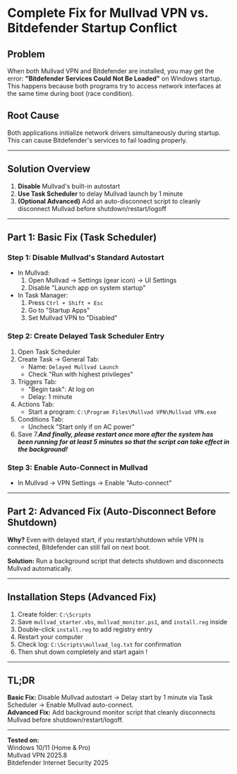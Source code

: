 # Complete Fix for Mullvad VPN vs. Bitdefender Startup Conflict

## Problem
When both Mullvad VPN and Bitdefender are installed, you may get the error:
**"Bitdefender Services Could Not Be Loaded"** on Windows startup.  
This happens because both programs try to access network interfaces at the same time during boot (race condition).

## Root Cause
Both applications initialize network drivers simultaneously during startup. This can cause Bitdefender's services to fail loading properly.

---

## Solution Overview
1. **Disable** Mullvad's built-in autostart
2. **Use Task Scheduler** to delay Mullvad launch by 1 minute
3. **(Optional Advanced)** Add an auto-disconnect script to cleanly disconnect Mullvad before shutdown/restart/logoff

---

## Part 1: Basic Fix (Task Scheduler)

### Step 1: Disable Mullvad's Standard Autostart
- In Mullvad:
  1. Open Mullvad → Settings (gear icon) → UI Settings
  2. Disable "Launch app on system startup"
- In Task Manager:
  1. Press `Ctrl + Shift + Esc`
  2. Go to "Startup Apps"
  3. Set Mullvad VPN to "Disabled"

### Step 2: Create Delayed Task Scheduler Entry
1. Open Task Scheduler
2. Create Task → General Tab:
   - Name: `Delayed Mullvad Launch`
   - Check "Run with highest privileges"
3. Triggers Tab:
   - "Begin task": At log on
   - Delay: 1 minute
4. Actions Tab:
   - Start a program: `C:\Program Files\Mullvad VPN\Mullvad VPN.exe`
5. Conditions Tab:
   - Uncheck "Start only if on AC power"
6. Save
7.***And finally, please restart once more after the system has been running for at least 5 minutes so that the script can take effect in the background!***
  
### Step 3: Enable Auto-Connect in Mullvad
- In Mullvad → VPN Settings → Enable "Auto-connect"

---

## Part 2: Advanced Fix (Auto-Disconnect Before Shutdown)

**Why?** Even with delayed start, if you restart/shutdown while VPN is connected, Bitdefender can still fail on next boot.

**Solution:** Run a background script that detects shutdown and disconnects Mullvad automatically.

---

## Installation Steps (Advanced Fix)
1. Create folder: `C:\Scripts`
2. Save `mullvad_starter.vbs`, `mullvad_monitor.ps1`, and `install.reg` inside
3. Double-click `install.reg` to add registry entry
4. Restart your computer
5. Check log: `C:\Scripts\mullvad_log.txt` for confirmation
6. Then shut down completely and start again !

---

## TL;DR
**Basic Fix:** Disable Mullvad autostart → Delay start by 1 minute via Task Scheduler → Enable Mullvad auto-connect.  
**Advanced Fix:** Add background monitor script that cleanly disconnects Mullvad before shutdown/restart/logoff.

---

**Tested on:**  
Windows 10/11 (Home & Pro)  
Mullvad VPN 2025.8  
Bitdefender Internet Security 2025

